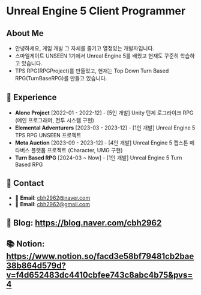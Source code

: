 # Unreal Engine 5 Client Programmer

## About Me
- 안녕하세요, 게임 개발 그 자체를 즐기고 열정있는 개발자입니다.
- 스마일게이트 UNSEEN 1기에서 Unreal Engine 5를 배웠고 현재도 꾸준히 학습하고 있습니다.
- TPS RPG(RPGProject)를 만들었고, 현재는 Top Down Turn Based RPG(TurnBaseRPG)를 만들고 있습니다.

## 💼 Experience

- **Alone Project** [2022-01 - 2022-12] - [5인 개발] Unity 턴제 로그라이크 RPG (메인 프로그래머, 전투 시스템 구현)
- **Elemental Adventurers** [2023-03 - 2023-12] - [1인 개발] Unreal Engine 5 TPS RPG UNSEEN 프로젝트
- **Meta Auction** [2023-09 - 2023-12] - [4인 개발] Unreal Engine 5 캡스톤 메타버스 플랫폼 프로젝트 (Character, UMG 구현)
- **Turn Based RPG** [2024-03 ~ Now] - [1인 개발] Unreal Engine 5 Turn Based RPG

## 🤝 Contact

- 📧 **Email**: cbh2962@naver.com
- 📧 **Email**: cbh2962@gmail.com

## 📜 Blog: https://blog.naver.com/cbh2962
## 📚 Notion: https://www.notion.so/facd3e58bf79481cb2bae38b864d579d?v=f4d652483dc4410cbfee743c8abc4b75&pvs=4

